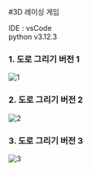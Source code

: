 #3D 레이싱 게임  

IDE : vsCode  
python v3.12.3  

### 1. 도로 그리기 버전 1
![1](https://github.com/doomout/Python_Racer/assets/13861731/1b42f33b-c1f4-4dad-851b-d245b50736af)

### 2. 도로 그리기 버전 2
![2](https://github.com/doomout/Python_Racer/assets/13861731/8d9b153a-2bcd-4647-b06a-ad93079a7c53)

### 3. 도로 그리기 버전 3
![3](https://github.com/doomout/Python_Racer/assets/13861731/806e9122-9677-4dab-9e73-da652e27e8e3)